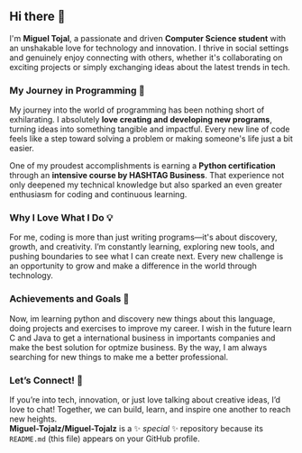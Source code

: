 ## Hi there 👋

I'm **Miguel Tojal**, a passionate and driven **Computer Science student** with an unshakable love for technology and innovation. I thrive in social settings and genuinely enjoy connecting with others, whether it's collaborating on exciting projects or simply exchanging ideas about the latest trends in tech.

### My Journey in Programming 🚀  
My journey into the world of programming has been nothing short of exhilarating. I absolutely **love creating and developing new programs**, turning ideas into something tangible and impactful. Every new line of code feels like a step toward solving a problem or making someone's life just a bit easier.  

One of my proudest accomplishments is earning a **Python certification** through an **intensive course by HASHTAG Business**. That experience not only deepened my technical knowledge but also sparked an even greater enthusiasm for coding and continuous learning.  

### Why I Love What I Do 💡  
For me, coding is more than just writing programs—it's about discovery, growth, and creativity. I’m constantly learning, exploring new tools, and pushing boundaries to see what I can create next. Every new challenge is an opportunity to grow and make a difference in the world through technology.  

### Achievements and Goals 🚀  
Now, im learning python and discovery new things about this language, doing projects and exercises to improve my career. I wish in the future learn C and Java to get a international business in importants companies and make the best solution for optmize business. By the way, I am always searching for new things to make me a better professional. 


### Let’s Connect! 🌟  
If you’re into tech, innovation, or just love talking about creative ideas, I’d love to chat! Together, we can build, learn, and inspire one another to reach new heights.  
**Miguel-Tojalz/Miguel-Tojalz** is a ✨ _special_ ✨ repository because its `README.md` (this file) appears on your GitHub profile.

